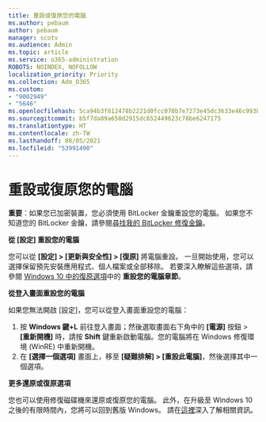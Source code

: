 ```yaml
---
title: 重設或復原您的電腦
ms.author: pebaum
author: pebaum
manager: scotv
ms.audience: Admin
ms.topic: article
ms.service: o365-administration
ROBOTS: NOINDEX, NOFOLLOW
localization_priority: Priority
ms.collection: Adm_O365
ms.custom:
- "9002949"
- "5646"
ms.openlocfilehash: 5ca94b3f812478b2221d0fcc070b7e7273e45dc3633e46c99384a270a624015e
ms.sourcegitcommit: b5f7da89a650d2915dc652449623c78be6247175
ms.translationtype: HT
ms.contentlocale: zh-TW
ms.lasthandoff: 08/05/2021
ms.locfileid: "53991490"
---
```

# <a name="reset-or-recover-your-pc"></a>重設或復原您的電腦

**重要**：如果您已加密裝置，您必須使用 BitLocker 金鑰重設您的電腦。 如果您不知道您的 BitLocker 金鑰，請參閱[尋找我的 BitLocker 修復金鑰](https://support.microsoft.com/help/4026181/windows-10-find-my-bitlocker-recovery-key)。

**從 [設定] 重設您的電腦**

您可以從 **[設定] > [更新與安全性] > [復原]** 將電腦重設。 一旦開始使用，您可以選擇保留預先安裝應用程式、個人檔案或全部移除。 若要深入瞭解這些選項，請參閱 [Windows 10 中的復原選項](https://support.microsoft.com/help/12415/windows-10-recovery-options)中的 **重設您的電腦章節**。

**從登入畫面重設您的電腦**

如果您無法開啟 [設定]，您可以從登入畫面重設您的電腦：

1. 按 **Windows 鍵+L** 前往登入畫面；然後選取畫面右下角中的 **[電源]** 按鈕 > **[重新開機]** 時，請按 **Shift** 鍵重新啟動電腦。您的電腦將在 Windows 修復環境 (WinRE) 中重新開機。
2. 在 **[選擇一個選項]** 畫面上，移至 **[疑難排解] > [重設此電腦]**，然後選擇其中一個選項。

**更多還原或復原選項**

您也可以使用修復磁碟機來還原或復原您的電腦。 此外，在升級至 Windows 10 之後的有限時間內，您將可以回到舊版 Windows。 請在[這裡](https://support.microsoft.com/help/12415/windows-10-recovery-options)深入了解相關資訊。
